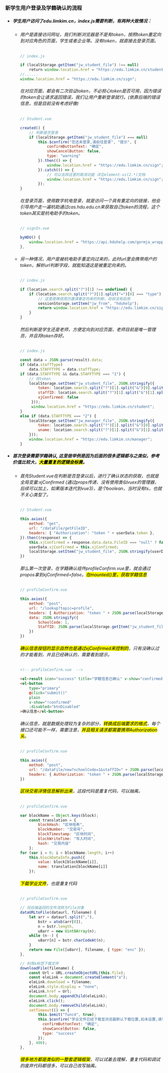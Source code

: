 ### 新学生用户登录及学籍确认的流程

- ##### 学生用户访问了edu.limkim.cn，index.js需要判断，有两种大致情况：
  
  * ###### 用户是直接访问网址，我们判断浏览器是不是有token，按照token重定向到对应角色的页面，学生或者企业等。没有token，就直接去登录页面。
    
    ```javascript
    // index.js
    
    if (localStorage.getItem("jw_student_file") !== null)
        return window.location.href = "https://edu.limkim.cn/student";
    //......
    window.location.href = "https://edu.limkim.cn/sign";
    ```
    
    ###### 在对应页面，都会有二次验证token，不必担心token是否可用，因为错误的token会让请求返回错误，我们让用户重新登录就行。(依靠后端的错误信息，但是目前没有考虑好像)
    
    ```javascript
    // Student.vue
    
    created() {
        // 判断是否登录
        if (localStorage.getItem("jw_student_file") === null)
            this.$confirm("您还未登录,请前往登录", "提示", {
                confirmButtonText: "确定",
                showCancelButton: false,
                type: "warning"
            }).then(() => {
                window.location.href = "https://edu.limkim.cn/sign";
            }).catch(() => {
                // 可以去除这里的取消功能 详见element-ui(2.*)文档
                window.location.href = "https://edu.limkim.cn/sign";
            });
    }
    ```
    
    ###### 在登录页面，使用数字杭电登录，就是访问一个具有重定向的链接，他会引导用户走一遍杭助通过cas.hdu.edu.cn来获取自己token的流程，这个token其实是杭电助手的token。
    
    ```javascript
    // signIn.vue
    
    byHDU() {
        window.location.href = "https://api.hduhelp.com/gormja_wrapper/oauth/request";
    },
    ```
  
  * ###### 另一种情况，用户是被杭电助手重定向过来的，此时url里会携带用户的token，解析url判断字段，就能知道这是被重定向来的。
    
    ```javascript
    // index.js
    
    if (location.search.split("?")[1] !== undefined) {
        if (location.search.split("?")[1].split("=")[0] === "type") {
            // 这里是微信简历邀请重定向来的判断，目前没有启用        
            sessionStorage.setItem("jw_from", "hduhelp");
            return window.location.href = "https://edu.limkim.cn/sign";
        }
    }
    ```
    
    ###### 然后判断是学生还是老师，方便定向到对应页面，老师目前是唯一管理员，并且将token存好。
    
    ```javascript
    // index.js
    
    const data = JSON.parse(result).data;
    if (data.staffType)
        data.STAFFTYPE = data.staffType;
    if (data.STAFFTYPE && data.STAFFTYPE === "1") {
        // 存token
        localStorage.setItem("jw_student_file", JSON.stringify({
            token: location.search.split("?")[1].split("&")[0].split("=")[1],
            staffID: location.search.split("?")[1].split("&")[1].split("=")[1],
            xjConfirmed: false
         }));
         window.location.href = "https://edu.limkim.cn/student";
    }
    else if (data.STAFFTYPE === "2") {
        localStorage.setItem("jw_manager_file", JSON.stringify({
            token: location.search.split("?")[1].split("&")[0].split("=")[1],
            uname: location.search.split("?")[1].split("&")[1].split("=")[1]
        }));
        window.location.href = "https://edu.limkim.cn/manager";
    }
    ```
+ ##### 首次登录需要学籍确认, 这里做举例是因为后面的很多逻辑都与之类似，参考价值比较大，<mark>大量重复的逻辑会标黄</mark>。
  
  + ###### 首先Student.vue在判断是否登录以后，进行了确认状态的获取，也就是全局变量:xjConfirmed (通过props传递，没有使用类似vuex的管理器，后续可以加上，如果版本迭代到vue3)，是个boolean，当时没有ts，也就不关心类型了。
    
    ```javascript
    // Student.vue
    
    this.axios({
        method: "get",
        url: "/dataFile/getFileID",
        headers: { "Authorization": "token " + userData.token },
    }).then((response) => {
        this.xjConfirmed = response.data.data.FileID === "null" ? false : true;
        userData.xjConfirmed = this.xjConfirmed;
        localStorage.setItem("jw_student_file", JSON.stringify(userData));
    })
    ```
    
    ###### 那么第一次登录，在学籍确认组件profileConfirm.vue里，就会通过propos拿到xjConfirmed=false。<mark>在mounted()里，获取学籍信息</mark>
    
    ```javascript
    // profileConfirm.vue
    
    this.axios({
        method: "post",
        url: "/lookup?topic=profile",
        headers: { Authorization: "token " + JSON.parse(localStorage.getItem("jw_student_file")).token },
        data: JSON.stringify({
            SchoolCode: 1,
            StaffID: JSON.parse(localStorage.getItem("jw_student_file")).staffID
        })
    })
    ```
    
    ###### <mark>确认信息按钮的显示自然也是通过xjConfirmed来控制的</mark>，只有没确认过的才能看到，并且已经确认的，需要看到提示。
    
    ```html
    <!-- profileConfirm.vue  -->
    
    <el-result icon="success" title="学籍信息已确认" v-show="confirmed"></el-result>
    <el-button
        type="primary"
        @click="submit()"
        plain
        v-show="!confirmed"
        :disabled="btnDisabled"
    >确认信息</el-button>
    ```
    
    ###### 确认信息，就是数据处理较为复杂的部分，<mark>转换成后端要求的格式</mark>，每个接口还可能不一样，需要注意，<mark>并且相关请求都需要携带Authorization头</mark>。
    
    ```javascript
    // profileConfirm.vue
    
    this.axios({
        method: "post",
        url: "/dataFile/new?schoolCode=1&staffID=" + JSON.parse(localStorage.getItem("jw_student_file")).staffID,
        headers: { Authorization: "token " + JSON.parse(localStorage.getItem("jw_student_file")).token }
    })
    ```
    
    ###### <mark>区块交易详情信息解析出来</mark>，这段代码是重复代码，可以抽离。
    
    ```javascript
    // profileConfirm.vue
    
    var blockName = Object.keys(block);
        const translation = {
            blockHash: "区块哈希",
            blockNumber: "交易号",
            blockTimestamp: "区块时间",
            blockWriteTime: "写入时间",
            hash: "交易内容"
        };
    for (var i = 0; i < blockName.length; i++)
        this.blockDataInfo.push({
            value: block[blockName[i]],
            name: translation[blockName[i]]
        });
    ```
    
    ###### <mark>下载学业文件</mark>，也是重复代码
    
    ```javascript
    // profileConfirm.vue
    
    // 将后端返回的文件流转为file对象
    dataURLtoFile(dataurl, filename) {
        let arr = dataurl.split(","),
            bstr = atob(arr[0]),
            n = bstr.length,
            u8arr = new Uint8Array(n);
        while (n--) {
            u8arr[n] = bstr.charCodeAt(n);
        }
        return new File([u8arr], filename, { type: "enc" });
    },
    
    // 利用a标签下载文件
    downloadFile(filename) {
        const Url = URL.createObjectURL(this.file);
        const eleLink = document.createElement("a");
        eleLink.download = filename;
        eleLink.style.display = "none";
        eleLink.href = Url;
        document.body.appendChild(eleLink);
        eleLink.click();
        document.body.removeChild(eleLink);
        setTimeout(() => {
            this.$emit("func4", true);
            this.$confirm("学业文件已经下载至浏览器默认下载位置,如未设置,请手动选择下载路径并妥善保存", "提示", {
              confirmButtonText: "确定",
              showCancelButton: false,
              type: "success"
            });
        }, 400);
    },
    ```
    
    ###### <mark>很多地方都是类似的一整套逻辑框架</mark>，可以试着去理解，重复代码和调试的废弃代码都很多，可以自己改写抽离。


